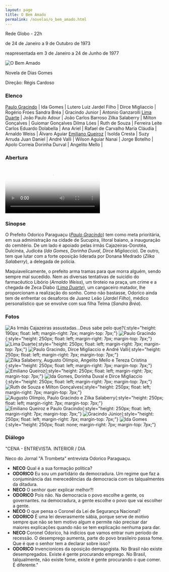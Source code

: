 ```yaml
---
layout: page
title: O Bem Amado
permalink: /novelas/o_bem_amado.html
---
```


Rede Globo - 22h

de 24 de Janeiro a 9 de Outubro de 1973

reapresentada em 3 de Janeiro a 24 de Junho de 1977

![O Bem Amado](/novelas/img/o_bem_amado_logo.jpg)

Novela de Dias Gomes

Direção: Régis Cardoso

### Elenco

[Paulo Gracindo](/novelas/paulo_gracindo.html) | Ida Gomes | Lutero Luiz
Jardel Filho | Dirce Migliaccio | Rogério Fróes
Sandra Bréa | Gracindo Junior | Antonio Ganzarolli
[Lima Duarte](/novelas/lima_duarte.html) | João Paulo Adour | João Carlos Barroso
Zilka Salaberry | Milton Gonçalves | Guiomar Gonçalves
Dilma Lóes | Ruth de Souza | Ferreira Leite
Carlos Eduardo Dolabella | Ana Ariel | Rafael de Carvalho
Maria Cláudia | Arnaldo Weiss | Álvaro Aguiar
[Emiliano Queiroz](/novelas/emiliano_queiroz.html) | Isolda Cresta | Suzy Arruda
Juan Daniel | André Valli | Wilson Aguiar
Nanai | Jorge Botelho | Apolo Correia
Dorinha Durval | Angelito Mello | 

### Abertura

<video poster="/novelas/img/o_bem_amado_abertura.png" id="player" playsinline controls>
    <source src="https://objectstorage.sa-saopaulo-1.oraclecloud.com/n/grwdgud0delr/b/victor3d.com.br/o/novelas%2Fo_bem_amado_1973.mp4" type="video/mp4">
</video>

### Sinopse

O Prefeito Odorico Paraguaçu (*[Paulo Gracindo](/novelas/paulo_gracindo.html)*) tem como meta prioritária, em sua administração na cidade de Sucupira, litoral baiano, a inauguração do cemitério. De um lado é apoiado pelas irmãs Cajazeiras-Dorotéa, Dulcinéa, Judicéa (*Ida Gomes*, *Dorinha Duval*, *Dirce Migliaccio*). De outro, tem que lutar com a forte oposição liderada por Donana Medrado (*Zilka Salaberry*), a delegada de polícia.

Maquiavelicamente, o prefeito arma tramas para que morra alguém, sendo sempre mal sucedido. Nem as diversas tentativas de suicídio do farmacêutico Libório (*Arnaldo Weiss*), um tiroteio na praça, um crime e a chegada de Zeca Diabo (*[Lima Duarte](/novelas/lima_duarte.html)*), um cangaceiro matador, lhe proporcionam a realização do sonho. Como não bastasse, Odorico ainda tem de enfrentar os desaforos de Juarez Leão (*Jardel Filho*), médico personalístico que se envolve com sua filha Telma (*Sandra Bréa*).

### Fotos

![As Irmãs Cajazeiras assustadas...Deus sabe pelo que?](/novelas/img/o_bem_amado_irmas_cajazeiras.jpg){:style="height: 190px; float: left; margin-right: 7px; margin-top: 7px;"}
![Paulo Gracindo](/novelas/img/o_bem_amado_paulo_gracindo.jpg){:style="height: 250px; float: left; margin-right: 7px; margin-top: 7px;"}
![Lima Duarte](/novelas/img/o_bem_amado_lima_duarte.jpg){:style="height: 250px; float: left; margin-right: 7px; margin-top: 7px;"}
![Paulo Gracindo, Dirce Migliaccio e André Valli](/novelas/img/o_bem_amado_paulo_gracindo_dirce_migliaccio_andre_valli.jpg){:style="height: 250px; float: left; margin-right: 7px; margin-top: 7px;"}
![Zilka Salaberry, Augusto Olímpio, Angelito Mello e Tereza Cristina](/novelas/img/o_bem_amado_zilka_salaberry_augusto_olimpio_angelito_mello_tereza_cristina.jpg){:style="height: 250px; float: left; margin-right: 7px; margin-top: 7px;"}
![Emiliano Queiroz](/novelas/img/o_bem_amado_emiliano_queiroz.jpg){:style="height: 250px; float: left; margin-right: 7px; margin-top: 7px;"}
![Ida Gomes, Dorinha Duval e Dirce Migliaccio](/novelas/img/o_bem_amado_ida_gomes_dorinha_duval_e_dirce_migliaccio.jpg){:style="height: 250px; float: left; margin-right: 7px; margin-top: 7px;"}
![Ruth de Souza e Milton Gonçalves](/novelas/img/o_bem_amado_ruth_de_souza_e_milton_goncalves.jpg){:style="height: 250px; float: left; margin-right: 7px; margin-top: 7px;"}
![Augusto Olímpio, Paulo Gracindo e Zilka Salaberry](/novelas/img/o_bem_amado_augusto_olimpio_paulo_gracindo_e_zilka_salaberry.jpg){:style="height: 250px; float: left; margin-right: 7px; margin-top: 7px;"}
![Emiliano Queiroz e Paulo Gracindo](/novelas/img/o_bem_amado_emiliano_queiroz_paulo_gracindo.jpg){:style="height: 250px; float: left; margin-right: 7px; margin-top: 7px;"}
![Gracindo Júnior](/novelas/img/o_bem_amado_gracindo_junior.jpg){:style="height: 250px; float: left; margin-right: 7px; margin-top: 7px;"}
![Ida Gomes](/novelas/img/o_bem_amado_ida_gomes.jpg){:style="height: 250px; float: none; margin-right: 7px; margin-top: 7px;"}

### Diálogo

"CENA - ENTREVISTA. INTERIOR / DIA

Neco do Jornal "A Trombeta" entrevista Odorico Paraguaçu.

* **NECO** Qual é a sua formação política?
* **ODORICO** Eu sou um partidário da democradura. Um regime que faz a conjuminância das merecedências da democracia com os talqualmentes da ditadura.
* **NECO** O senhor quer explicar melhor?!
* **ODORICO** Pois não. Na democracia o povo escolhe a gente, os governantes. na democradura, a gente escolhe o povo que vai escolher a gente.
* **NECO** O que pensa o Coronel da Lei de Segurança Nacional?
* **ODORICO** É uma lei deverasmente sábia, porque serve de motivo sempre que não se tem motivo algum e permite não precisar dar maiores explicações quando não se tem explicação nenhuma para dar.
* **NECO** Coronel Odorico, há indícios que vamos entrar num período de recessão. O desemprego aumenta, parte do povo brasileiro passa fome. Que é que o senhor tem a declarar sobre isso?
* **ODORICO** Invencionices da oposição demagogista. No Brasil não existe desempregados. Existe é gente procurando emprego. No Brasil, talqualmente, não existe fome, existe é gente procurando o que comer. É diferente."
